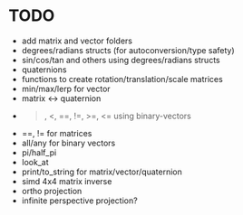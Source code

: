 TODO
====

* add matrix and vector folders
* degrees/radians structs (for autoconversion/type safety)
* sin/cos/tan and others using degrees/radians structs
* quaternions
* functions to create rotation/translation/scale matrices
* min/max/lerp for vector
* matrix <-> quaternion
* >, <, ==, !=, >=, <= using binary-vectors
* ==, != for matrices
* all/any for binary vectors
* pi/half_pi
* look_at
* print/to_string for matrix/vector/quaternion
* simd 4x4 matrix inverse
* ortho projection
* infinite perspective projection?
